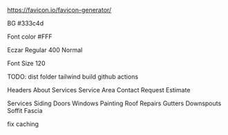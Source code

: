https://favicon.io/favicon-generator/

BG
#333c4d

Font color
#FFF

Eczar
Regular 400 Normal

Font Size
120

TODO:
dist folder
tailwind build
github actions

Headers
About
Services
Service Area
Contact
Request Estimate


Services
Siding
Doors
Windows
Painting
Roof Repairs
Gutters
Downspouts
Soffit Fascia

fix caching
